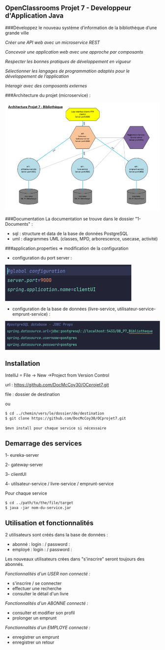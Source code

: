 ## OpenClassrooms Projet 7 - Developpeur d'Application Java

###Développez le nouveau système d’information de la bibliothèque d’une grande ville

*Créer une API web avec un microservice REST*

*Concevoir une application web avec une approche par composants*

*Respecter les bonnes pratiques de développement en vigueur*

*Sélectionner les langages de programmation adaptés pour le développement de l’application*

*Interagir avec des composants externes*


###Architecture du projet (microservice) : 

![](.README_images/26d22c6c.png)

###Documentation 
La documentation se trouve dans le dossier "1-Documents" : 
+ sql : structure et data de la base de données PostgreSQL
+ uml : diagrammes UML (classes, MPD, arborescence, usecase, activité)



###application.properties => modification de la configuration
+ configuration du port server :

![](.README_images/3844bc63.png)

+ configuration de la base de données (livre-service, utilisateur-service- emprunt-service) :

![](.README_images/5be63c66.png)



## Installation

IntelliJ = File -> New ->Project from Version Control

url : https://github.com/DocMcCoy30/OCprojet7.git

file : dossier de destination

ou

```
$ cd ../chemin/vers/le/dossier/de/destination
$ git clone https://github.com/DocMcCoy30/OCprojet7.git

$mvn install pour chaque service si nécessaire
```

## Demarrage des services



1- eureka-server

2- gateway-server

3- clientUI

4- utilsateur-service / livre-service / emprunt-service

Pour chaque service
```
$ cd ../path/to/the/file/target
$ java -jar nom-du-service.jar
```

## Utilisation et fonctionnalités

2 utilisateurs sont créés dans la base de données :
+ abonné : login : / password :
+ employé : login : / password :

Les nouveaux utilisateurs crées dans "s'inscrire" seront toujours des abonnés.

*Fonctionnalités d'un USER non connecté :*
+ s'inscrire / se connecter
+ effectuer une recherche
+ consulter le détail d'un livre

*Fonctionnalités d'un ABONNE connecté :*
+ consulter et modifier son profil
+ prolonger un emprunt

*Fonctionnalités d'un EMPLOYE connecté :*
+ enregistrer un emprunt
+ enregistrer un retour